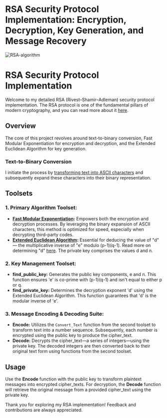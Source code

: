 # RSA Security Protocol Implementation: Encryption, Decryption, Key Generation, and Message Recovery

![RSA-algorithm](https://github.com/mitch-henderson/RSA-algorithm/blob/main/2023_08_mitch___h_rsa_encryption.png)


# RSA Security Protocol Implementation

Welcome to my detailed RSA (Rivest–Shamir–Adleman) security protocol implementation. The RSA protocol is one of the fundamental pillars of modern cryptography, and you can read more about it [here](https://www.encryptionconsulting.com/education-center/what-is-rsa).

## Overview
The core of this project revolves around text-to-binary conversion, Fast Modular Exponentiation for encryption and decryption, and the Extended Euclidean Algorithm for key generation.

### Text-to-Binary Conversion
I initiate the process by [transforming text into ASCII characters](https://onlinestringtools.com/convert-string-to-ascii) and subsequently expand these characters into their binary representation.

## Toolsets

### 1. Primary Algorithm Toolset:
* **[Fast Modular Exponentiation](https://www.khanacademy.org/computing/computer-science/cryptography/modarithmetic/a/fast-modular-exponentiation):** Empowers both the encryption and decryption processes. By leveraging the binary expansion of ASCII characters, this method is optimized for speed, especially when decrypting third-party codes.
* **[Extended Euclidean Algorithm](https://www.youtube.com/watch?v=hB34-GSDT3k):** Essential for deducing the value of "d" — the multiplicative inverse of "e" modulo (p-1)(q-1). Read more on determining "d" [here](https://math.stackexchange.com/questions/818293/how-do-i-find-the-inverse-of-e-bmod-p-1q-1). The private key comprises the values d and n.

### 2. Key Management Toolset:
* **find_public_key:** Generates the public key components, e and n. This function ensures 'e' is co-prime with (p-1)(q-1) and isn't equal to either p or q.
* **find_private_key:** Determines the decryption exponent 'd' using the Extended Euclidean Algorithm. This function guarantees that 'd' is the modular inverse of 'e'.

### 3. Message Encoding & Decoding Suite:
* **Encode:** Utilizes the `Convert_Text` function from the second toolset to transform text into a number sequence. Subsequently, each number is encrypted using the public key to produce the cipher_text.
* **Decode:** Decrypts the cipher_text—a series of integers—using the private key. The decoded integers are then converted back to their original text form using functions from the second toolset.

## Usage

Use the **Encode** function with the public key to transform plaintext messages into encrypted cipher_texts. For decryption, the **Decode** function will retrieve the original message from a provided cipher_text using the private key.

Thank you for exploring my RSA implementation! Feedback and contributions are always appreciated.
